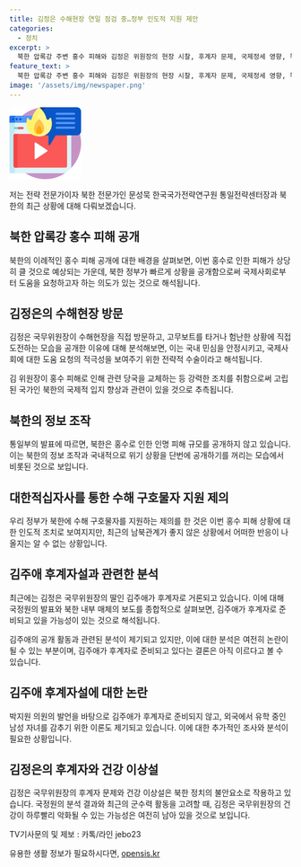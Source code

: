 ```yaml
---
title: 김정은 수해현장 연일 점검 중…정부 인도적 지원 제안
categories:
  - 정치
excerpt: >
  북한 압록강 주변 홍수 피해와 김정은 위원장의 현장 시찰, 후계자 문제, 국제정세 영향, 북한의 인명 피해 공개 여부, 대한적십자사의 수해 지원 제의, 그리고 김주애 후계자설과 그에 따른 북한 정세에 대한 국가전략연구원 문성묵 통일전략센터장의 해설을 통해 북한의 현재 상황과 미래 전망을 살펴보고 있습니다. 국제정세와 김정은의 건강상태에 관한 우려도 제기됨. 김주애 후계자의 가능성과 남북관계 대비, 그리고 김정은의 건강상태 등이 주요 관심사로 떠오르고 있습니다.
feature_text: >
  북한 압록강 주변 홍수 피해와 김정은 위원장의 현장 시찰, 후계자 문제, 국제정세 영향, 북한의 인명 피해 공개 여부, 대한적십자사의 수해 지원 제의, 그리고 김주애 후계자설과 그에 따른 북한 정세에 대한 국가전략연구원 문성묵 통일전략센터장의 해설을 통해 북한의 현재 상황과 미래 전망을 살펴보고 있습니다. 국제정세와 김정은의 건강상태에 관한 우려도 제기됨. 김주애 후계자의 가능성과 남북관계 대비, 그리고 김정은의 건강상태 등이 주요 관심사로 떠오르고 있습니다.
image: '/assets/img/newspaper.png'
---
```


<p><img src="/assets/img/news.png" alt="rentncar 속보" /></p>

<p>저는 전략 전문가이자 북한 전문가인 문성묵 한국국가전략연구원 통일전략센터장과 북한의 최근 상황에 대해 다뤄보겠습니다. </p>

<h2 data-ke-size="size26">북한 압록강 홍수 피해 공개</h2>

<p>북한의 이례적인 홍수 피해 공개에 대한 배경을 살펴보면, 이번 홍수로 인한 피해가 상당히 클 것으로 예상되는 가운데, 북한 정부가 빠르게 상황을 공개함으로써 국제사회로부터 도움을 요청하고자 하는 의도가 있는 것으로 해석됩니다. </p>

<h2 data-ke-size="size26">김정은의 수해현장 방문</h2>

<p>김정은 국무위원장이 수해현장을 직접 방문하고, 고무보트를 타거나 험난한 상황에 직접 도전하는 모습을 공개한 이유에 대해 분석해보면, 이는 국내 민심을 안정시키고, 국제사회에 대한 도움 요청의 적극성을 보여주기 위한 전략적 수술이라고 해석됩니다.</p>

<p>김 위원장이 홍수 피해로 인해 관련 당국을 교체하는 등 강력한 조치를 취함으로써 고립된 국가인 북한의 국제적 입지 향상과 관련이 있을 것으로 추측됩니다.</p>

<h2 data-ke-size="size26">북한의 정보 조작</h2>

<p>통일부의 발표에 따르면, 북한은 홍수로 인한 인명 피해 규모를 공개하지 않고 있습니다. 이는 북한의 정보 조작과 국내적으로 위기 상황을 단번에 공개하기를 꺼리는 모습에서 비롯된 것으로 보입니다.</p>

<h2 data-ke-size="size26">대한적십자사를 통한 수해 구호물자 지원 제의</h2>

<p>우리 정부가 북한에 수해 구호물자를 지원하는 제의를 한 것은 이번 홍수 피해 상황에 대한 인도적 조치로 보여지지만, 최근의 남북관계가 좋지 않은 상황에서 어떠한 반응이 나올지는 알 수 없는 상황입니다.</p>

<h2 data-ke-size="size26">김주애 후계자설과 관련한 분석</h2>

<p>최근에는 김정은 국무위원장의 딸인 김주애가 후계자로 거론되고 있습니다. 이에 대해 국정원의 발표와 북한 내부 매체의 보도를 종합적으로 살펴보면, 김주애가 후계자로 준비되고 있을 가능성이 있는 것으로 해석됩니다.</p>

<p>김주애의 공개 활동과 관련된 분석이 제기되고 있지만, 이에 대한 분석은 여전히 논란이 될 수 있는 부분이며, 김주애가 후계자로 준비되고 있다는 결론은 아직 이르다고 볼 수 있습니다.</p>

<h2 data-ke-size="size26">김주애 후계자설에 대한 논란</h2>

<p>박지원 의원의 발언을 바탕으로 김주애가 후계자로 준비되지 않고, 외국에서 유학 중인 남성 자녀를 감추기 위한 이론도 제기되고 있습니다. 이에 대한 추가적인 조사와 분석이 필요한 상황입니다.</p>

<h2 data-ke-size="size26">김정은의 후계자와 건강 이상설</h2>

<p>김정은 국무위원장의 후계자 문제와 건강 이상설은 북한 정치의 불안요소로 작용하고 있습니다. 국정원의 분석 결과와 최근의 군수력 활동을 고려할 때, 김정은 국무위원장의 건강이 하루빨리 악화될 수 있는 가능성은 여전히 남아 있을 것으로 보입니다.</p>

<p>TV기사문의 및 제보 : 카톡/라인 jebo23</p>

<p data-ke-size="size16"></p>
유용한 생활 정보가 필요하시다면, <a href="https://opensis.kr" rel="dofollow">opensis.kr</a>


